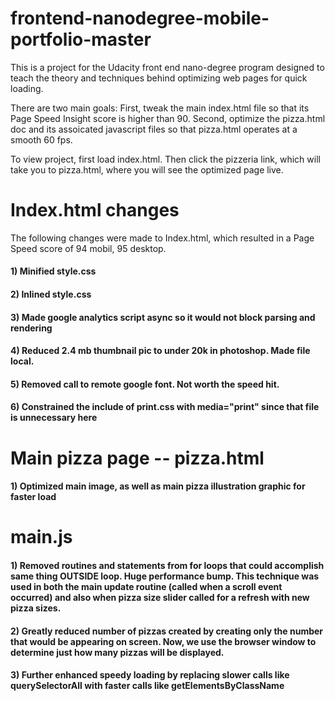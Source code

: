 <h1>frontend-nanodegree-mobile-portfolio-master</h1>

<p>This is a project for the Udacity front end nano-degree program designed to teach the theory and techniques behind optimizing
web pages for quick loading.</p>

<p>There are two main goals: First, tweak the main index.html file so that its Page Speed Insight score is higher than 90. 
Second, optimize the pizza.html doc and its assoicated javascript files so that pizza.html operates at a smooth 60 fps.</p>

<p>To view project, first load index.html. Then click the pizzeria link, which will take you to pizza.html, where you will see the optimized page live.<p>

<h1>
<a id="user-content-indexhtml-changes" class="anchor" href="#indexhtml-changes" aria-hidden="true"><span class="octicon octicon-link"></span></a>Index.html changes</h1>

<p>The following changes were made to Index.html, which resulted in a Page Speed score of 94 mobil, 95 desktop.</p>

<h4>
<a id="user-content-1-minified-stylecss" class="anchor" href="#1-minified-stylecss" aria-hidden="true"><span class="octicon octicon-link"></span></a>1) Minified style.css</h4>

<h4>
<a id="user-content-2-inlined-stylecss" class="anchor" href="#2-inlined-stylecss" aria-hidden="true"><span class="octicon octicon-link"></span></a>2) Inlined style.css</h4>

<h4>
<a id="user-content-3-made-google-analytics-script-async-so-it-would-not-block-parsing-and-rendering" class="anchor" href="#3-made-google-analytics-script-async-so-it-would-not-block-parsing-and-rendering" aria-hidden="true"><span class="octicon octicon-link"></span></a>3) Made google analytics script async so it would not block parsing and rendering</h4>

<h4>
<a id="user-content-4-reduced-24-mb-thumbnail-pic-to-under-20k-in-photoshop-made-file-local" class="anchor" href="#4-reduced-24-mb-thumbnail-pic-to-under-20k-in-photoshop-made-file-local" aria-hidden="true"><span class="octicon octicon-link"></span></a>4) Reduced 2.4 mb thumbnail pic to under 20k in photoshop. Made file local.</h4>

<h4>
<a id="user-content-5-removed-call-to-remote-google-font-not-worth-the-speed-hit" class="anchor" href="#5-removed-call-to-remote-google-font-not-worth-the-speed-hit" aria-hidden="true"><span class="octicon octicon-link"></span></a>5) Removed call to remote google font. Not worth the speed hit.</h4>

<h4>
<a id="user-content-6-constrained-the-include-of-printcss-with-mediaprint-since-that-file-is-unnecessary-here" class="anchor" href="#6-constrained-the-include-of-printcss-with-mediaprint-since-that-file-is-unnecessary-here" aria-hidden="true"><span class="octicon octicon-link"></span></a>6) Constrained the include of print.css with media="print" since that file is unnecessary here</h4>

<h1>
<a id="user-content-main-pizza-page----pizzahtml" class="anchor" href="#main-pizza-page----pizzahtml" aria-hidden="true"><span class="octicon octicon-link"></span></a>Main pizza page -- pizza.html</h1>

<h4>
<a id="user-content-1-optimized-main-image-as-well-as-main-pizza-illustration-graphic-for-faster-load" class="anchor" href="#1-optimized-main-image-as-well-as-main-pizza-illustration-graphic-for-faster-load" aria-hidden="true"><span class="octicon octicon-link"></span></a>1) Optimized main image, as well as main pizza illustration graphic for faster load</h4>

<h1>
<a id="user-content-mainjs" class="anchor" href="#mainjs" aria-hidden="true"><span class="octicon octicon-link"></span></a>main.js</h1>

<h4>
<a id="user-content-1-removed-routines-and-statements-from-for-loops-that-could-accomplish-same-thing-outside-loop-huge-performance-bump-this-technique-was-used-in-both-the-main-update-routine-called-when-a-scroll-event-occurred-and-also-when-pizza-size-slider-called-for-a-refresh-with-new-pizza-sizes" class="anchor" href="#1-removed-routines-and-statements-from-for-loops-that-could-accomplish-same-thing-outside-loop-huge-performance-bump-this-technique-was-used-in-both-the-main-update-routine-called-when-a-scroll-event-occurred-and-also-when-pizza-size-slider-called-for-a-refresh-with-new-pizza-sizes" aria-hidden="true"><span class="octicon octicon-link"></span></a>1) Removed routines and statements from for loops that could accomplish same thing OUTSIDE loop. Huge performance bump. This technique was used in both the main update routine (called when a scroll event occurred) and also when pizza size slider called for a refresh with new pizza sizes.</h4>

<h4>
<a id="user-content-2-greatly-reduced-number-of-pizzas-created-by-creating-only-the-number-that-would-be-appearing-on-screen-now-we-use-the-browser-window-to-determine-just-how-many-pizzas-will-be-displayed" class="anchor" href="#2-greatly-reduced-number-of-pizzas-created-by-creating-only-the-number-that-would-be-appearing-on-screen-now-we-use-the-browser-window-to-determine-just-how-many-pizzas-will-be-displayed" aria-hidden="true"><span class="octicon octicon-link"></span></a>2) Greatly reduced number of pizzas created by creating only the number that would be appearing on screen. Now, we use the browser window to determine just how many pizzas will be displayed.</h4>

<h4>
<a id="user-content-3-further-enhanced-speedy-loading-by-replacing-slower-calls-like-queryselectorall-with-faster-calls-like-getelementsbyclassname" class="anchor" href="#3-further-enhanced-speedy-loading-by-replacing-slower-calls-like-queryselectorall-with-faster-calls-like-getelementsbyclassname" aria-hidden="true"><span class="octicon octicon-link"></span></a>3) Further enhanced speedy loading by replacing slower calls like querySelectorAll with faster calls like getElementsByClassName</h4>
</article>
  </div>
